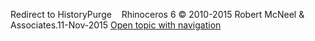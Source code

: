 ---
---

Redirect to HistoryPurge&#160;
&#160;
Rhinoceros 6 © 2010-2015 Robert McNeel &amp; Associates.11-Nov-2015
 [Open topic with navigation](historypurge.html) 

